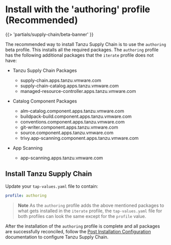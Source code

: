 # Install with the 'authoring' profile (Recommended)

{{> 'partials/supply-chain/beta-banner' }} 

The recommended way to install Tanzu Supply Chain is to use the `authoring` beta profile. This installs all the
required packages. The `authoring` profile has the following additional packages that the `iterate` profile does not have:

* Tanzu Supply Chain Packages
  * supply-chain.apps.tanzu.vmware.com
  * supply-chain-catalog.apps.tanzu.vmware.com
  * managed-resource-controller.apps.tanzu.vmware.com

* Catalog Component Packages
  * alm-catalog.component.apps.tanzu.vmware.com
  * buildpack-build.component.apps.tanzu.vmware.com
  * conventions.component.apps.tanzu.vmware.com
  * git-writer.component.apps.tanzu.vmware.com
  * source.component.apps.tanzu.vmware.com
  * trivy.app-scanning.component.apps.tanzu.vmware.com

* App Scanning
  * app-scanning.apps.tanzu.vmware.com


## Install Tanzu Supply Chain

Update your `tap-values.yaml` file to contain:

```yaml
profile: authoring
```

>**Note**
>As the `authoring` profile adds the above mentioned packages to what gets installed in the `iterate` profile, the `tap-values.yaml` file for both profiles can look the same except for the `profile` value.

After the installation of the `authoring` profile is complete and all packages are successfully reconciled, follow the [Post Installation Configuration](./post-install-configuration.hbs.md) documentation to configure Tanzu Supply Chain.
